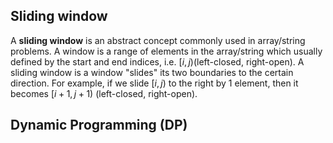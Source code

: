 ## Sliding window

A **sliding window** is an abstract concept commonly used in array/string problems. A window is a range of elements in the array/string which usually defined by the start and end indices, i.e. $[i, j)$(left-closed, right-open). A sliding window is a window "slides" its two boundaries to the certain direction. For example, if we slide $[i, j)$ to the right by 1 element, then it becomes $[i+1, j+1)$ (left-closed, right-open).



## Dynamic Programming (DP)

